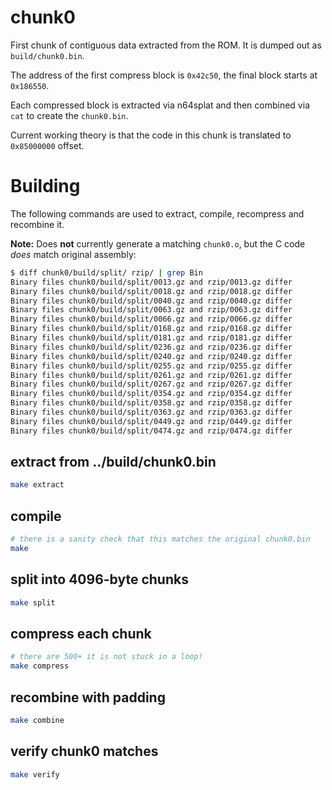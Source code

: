 # chunk0

First chunk of contiguous data extracted from the ROM. It is dumped out as `build/chunk0.bin`.

The address of the first compress block is `0x42c50`, the final block starts at `0x186550`.

Each compressed block is extracted via n64splat and then combined via `cat` to create the `chunk0.bin`.

Current working theory is that the code in this chunk is translated to `0x85000000` offset.

# Building

The following commands are used to extract, compile, recompress and recombine it.

**Note:**
Does **not** currently generate a matching `chunk0.o`, but the C code *does* match original assembly:

```sh
$ diff chunk0/build/split/ rzip/ | grep Bin
Binary files chunk0/build/split/0013.gz and rzip/0013.gz differ
Binary files chunk0/build/split/0018.gz and rzip/0018.gz differ
Binary files chunk0/build/split/0040.gz and rzip/0040.gz differ
Binary files chunk0/build/split/0063.gz and rzip/0063.gz differ
Binary files chunk0/build/split/0066.gz and rzip/0066.gz differ
Binary files chunk0/build/split/0168.gz and rzip/0168.gz differ
Binary files chunk0/build/split/0181.gz and rzip/0181.gz differ
Binary files chunk0/build/split/0236.gz and rzip/0236.gz differ
Binary files chunk0/build/split/0240.gz and rzip/0240.gz differ
Binary files chunk0/build/split/0255.gz and rzip/0255.gz differ
Binary files chunk0/build/split/0261.gz and rzip/0261.gz differ
Binary files chunk0/build/split/0267.gz and rzip/0267.gz differ
Binary files chunk0/build/split/0354.gz and rzip/0354.gz differ
Binary files chunk0/build/split/0358.gz and rzip/0358.gz differ
Binary files chunk0/build/split/0363.gz and rzip/0363.gz differ
Binary files chunk0/build/split/0449.gz and rzip/0449.gz differ
Binary files chunk0/build/split/0474.gz and rzip/0474.gz differ
```

## extract from ../build/chunk0.bin
```sh
make extract
```

## compile
```sh
# there is a sanity check that this matches the original chunk0.bin
make
```

## split into 4096-byte chunks
```sh
make split
```

## compress each chunk
```sh
# there are 500+ it is not stuck in a loop!
make compress
```

## recombine with padding
```sh
make combine
```

## verify chunk0 matches
```sh
make verify
```

